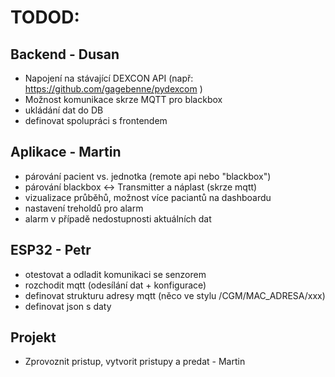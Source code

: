 # TODOD:

## Backend - Dusan
- Napojení na stávající DEXCON API (např: https://github.com/gagebenne/pydexcom )
- Možnost komunikace skrze MQTT pro blackbox
- ukládání dat do DB
- definovat spolupráci s frontendem

## Aplikace - Martin
- párování pacient vs. jednotka (remote api nebo "blackbox")
- párování blackbox <-> Transmitter a náplast (skrze mqtt)
- vizualizace průběhů, možnost více paciantů na dashboardu
- nastavení treholdů pro alarm
- alarm v případě nedostupnosti aktuálních dat

## ESP32 - Petr
- otestovat a odladit komunikaci se senzorem
- rozchodit mqtt (odesílání dat + konfigurace)
- definovat strukturu adresy mqtt (něco ve stylu /CGM/MAC_ADRESA/xxx)
- definovat json s daty


## Projekt
- Zprovoznit pristup, vytvorit pristupy a predat - Martin 
